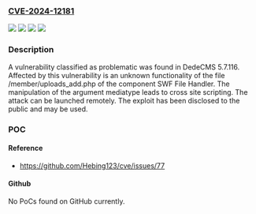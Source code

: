 ### [CVE-2024-12181](https://cve.mitre.org/cgi-bin/cvename.cgi?name=CVE-2024-12181)
![](https://img.shields.io/static/v1?label=Product&message=DedeCMS&color=blue)
![](https://img.shields.io/static/v1?label=Version&message=%3D%205.7.116%20&color=brighgreen)
![](https://img.shields.io/static/v1?label=Vulnerability&message=Code%20Injection&color=brighgreen)
![](https://img.shields.io/static/v1?label=Vulnerability&message=Cross%20Site%20Scripting&color=brighgreen)

### Description

A vulnerability classified as problematic was found in DedeCMS 5.7.116. Affected by this vulnerability is an unknown functionality of the file /member/uploads_add.php of the component SWF File Handler. The manipulation of the argument mediatype leads to cross site scripting. The attack can be launched remotely. The exploit has been disclosed to the public and may be used.

### POC

#### Reference
- https://github.com/Hebing123/cve/issues/77

#### Github
No PoCs found on GitHub currently.

